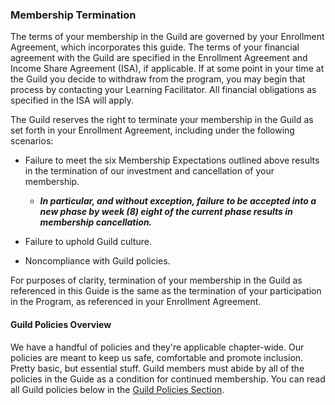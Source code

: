 ### **Membership Termination**

The terms of your membership in the Guild are governed by your Enrollment Agreement, which incorporates this guide. The terms of your financial agreement with the Guild are specified in the Enrollment Agreement and Income Share Agreement \(ISA\), if applicable. If at some point in your time at the Guild you decide to withdraw from the program, you may begin that process by contacting your Learning Facilitator. All financial obligations as specified in the ISA will apply. 

The Guild reserves the right to terminate your membership in the Guild as set forth in your Enrollment Agreement, including under the following scenarios:  

* Failure to meet the six Membership Expectations outlined above results in the termination of our investment and cancellation of your membership.
  * _**In particular, and without exception, failure to be accepted into a new phase by week \(8\) eight of the current phase results in membership cancellation.**_

* Failure to uphold Guild culture.

* Noncompliance with Guild policies. 

For purposes of clarity, termination of your membership in the Guild as referenced in this Guide is the same as the termination of your participation in the Program, as referenced in your Enrollment Agreement.

#### **Guild Policies Overview**

We have a handful of policies and they're applicable chapter-wide. Our policies are meant to keep us safe, comfortable and promote inclusion. Pretty basic, but essential stuff. Guild members must abide by all of the policies in the Guide as a condition for continued membership. You can read all Guild policies below in the [Guild Policies Section](/Policies/README.md).

